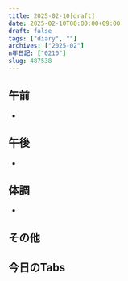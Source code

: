 ```yaml
---
title: 2025-02-10[draft]
date: 2025-02-10T00:00:00+09:00
draft: false
tags: ["diary", ""]
archives: ["2025-02"]
n年日記: ["0210"]
slug: 487538
---
```

## 午前
- 
## 午後
- 
## 体調
- 
## その他
## 今日のTabs
